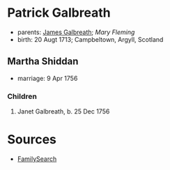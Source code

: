 # Patrick Galbreath

- parents: [James Galbreath](galbreath-james-1672.md); *Mary Fleming*
- birth: 20 Augt 1713; Campbeltown, Argyll, Scotland

## Martha Shiddan

- marriage: 9 Apr 1756

### Children

1. Janet Galbreath, b. 25 Dec 1756

# Sources

- [FamilySearch](https://www.familysearch.org/tree/person/details/G3PN-BG9)
